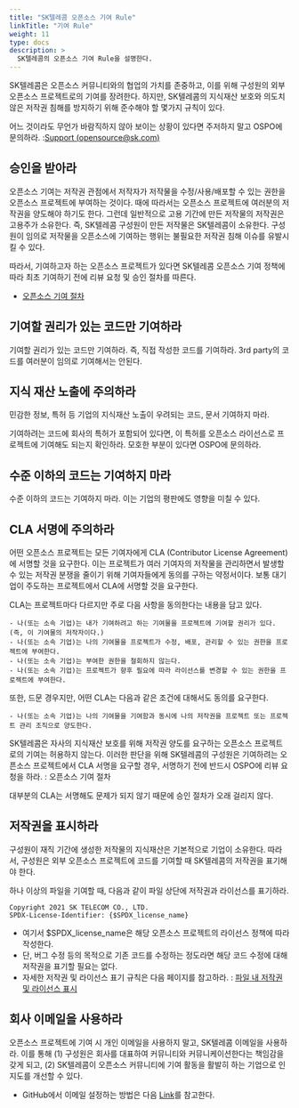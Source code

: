 ```yaml
---
title: "SK텔레콤 오픈소스 기여 Rule"
linkTitle: "기여 Rule"
weight: 11
type: docs
description: >
  SK텔레콤의 오픈소스 기여 Rule을 설명한다. 
---
```

SK텔레콤은 오픈소스 커뮤니티와의 협업의 가치를 존중하고, 이를 위해 구성원의 외부 오픈소스 프로젝트로의 기여를 장려한다. 하지만, SK텔레콤의 지식재산 보호와 의도치 않은 저작권 침해를 방지하기 위해 준수해야 할 몇가지 규칙이 있다. 

어느 것이라도 무언가 바람직하지 않아 보이는 상황이 있다면 주저하지 말고 OSPO에 문의하라. :[Support (opensource@sk.com)](https://link-removed/)

## 승인을 받아라
오픈소스 기여는 저작권 관점에서 저작자가 저작물을 수정/사용/배포할 수 있는 권한을 오픈소스 프로젝트에 부여하는 것이다. 때에 따라서는 오픈소스 프로젝트에 여러분의 저작권을 양도해야 하기도 한다. 그런데 일반적으로 고용 기간에 만든 저작물의 저작권은 고용주가 소유한다. 즉, SK텔레콤 구성원이 만든 저작물은 SK텔레콤이 소유한다. 구성원이 임의로 저작물을 오픈소스에 기여하는 행위는 불필요한 저작권 침해 이슈를 유발시킬 수 있다. 

따라서, 기여하고자 하는 오픈소스 프로젝트가 있다면 SK텔레콤 오픈소스 기여 정책에 따라 최초 기여하기 전에 리뷰 요청 및 승인 절차를 따른다.

* [오픈소스 기여 절차](#오픈소스-기여-절차)

## 기여할 권리가 있는 코드만 기여하라
기여할 권리가 있는 코드만 기여하라. 즉, 직접 작성한 코드를 기여하라. 3rd party의 코드를 여러분이 임의로 기여해서는 안된다. 

## 지식 재산 노출에 주의하라
민감한 정보, 특허 등 기업의 지식재산 노출이 우려되는 코드, 문서 기여하지 마라. 

기여하려는 코드에 회사의 특허가 포함되어 있다면, 이 특허를 오픈소스 라이선스로 프로젝트에 기여해도 되는지 확인하라. 모호한 부분이 있다면 OSPO에 문의하라. 

## 수준 이하의 코드는 기여하지 마라
수준 이하의 코드는 기여하지 마라. 이는 기업의 평판에도 영향을 미칠 수 있다.

## CLA 서명에 주의하라
어떤 오픈소스 프로젝트는 모든 기여자에게 CLA (Contributor License Agreement)에 서명할 것을 요구한다. 이는 프로젝트가 여러 기여자의 저작물을 관리하면서 발생할 수 있는 저작권 분쟁을 줄이기 위해 기여자들에게 동의를 구하는 약정서이다. 보통 대기업이 주도하는 프로젝트에서 CLA에 서명할 것을 요구한다.

CLA는 프로젝트마다 다르지만 주로 다음 사항을 동의한다는 내용을 담고 있다.

~~~
- 나(또는 소속 기업)는 내가 기여하려고 하는 기여물을 프로젝트에 기여할 권리가 있다. (즉, 이 기여물의 저작자이다.)
- 나(또는 소속 기업)는 나의 기여물을 프로젝트가 수정, 배포, 관리할 수 있는 권한을 프로젝트에 부여한다.
- 나(또는 소속 기업)는 부여한 권한을 철회하지 않는다.
- 나(또는 소속 기업)는 프로젝트가 향후 필요에 따라 라이선스를 변경할 수 있는 권한을 프로젝트에 부여한다.
~~~

또한, 드문 경우지만, 어떤 CLA는 다음과 같은 조건에 대해서도 동의를 요구한다.

~~~
- 나(또는 소속 기업)는 나의 기여물을 기여함과 동시에 나의 저작권을 프로젝트 또는 프로젝트 관리 조직으로 양도한다.
~~~

SK텔레콤은 자사의 지식재산 보호를 위해 저작권 양도를 요구하는 오픈소스 프로젝트로의 기여는 허용하지 않는다. 이러한 판단을 위해 SK텔레콤의 구성원은 기여하려는 오픈소스 프로젝트에서 CLA 서명을 요구할 경우, 서명하기 전에 반드시 OSPO에 리뷰 요청을 하라. : 오픈소스 기여 절차

대부분의 CLA는 서명해도 문제가 되지 않기 때문에 승인 절차가 오래 걸리지 않다. 

## 저작권을 표시하라
구성원이 재직 기간에 생성한 저작물의 지식재산은 기본적으로 기업이 소유한다. 따라서, 구성원은 외부 오픈소스 프로젝트에 코드를 기여할 때 SK텔레콤의 저작권을 표기해야 한다.

하나 이상의 파일을 기여할 때, 다음과 같이 파일 상단에 저작권과 라이선스를 표기하라. 

~~~
Copyright 2021 SK TELECOM CO., LTD.
SPDX-License-Identifier: {$SPDX_license_name}
~~~

* 여기서 $SPDX_license_name은 해당 오픈소스 프로젝트의 라이선스 정책에 따라 작성한다.
* 단, 버그 수정 등의 목적으로 기존 코드를 수정하는 정도라면 해당 코드 수정에 대해 저작권을 표기할 필요는 없다. 
* 자세한 저작권 및 라이선스 표기 규칙은 다음 페이지를 참고하라. : [파일 내 저작권 및 라이선스 표시](/guide/release/process/copyright)

## 회사 이메일을 사용하라
오픈소스 프로젝트에 기여 시 개인 이메일을 사용하지 말고, SK텔레콤 이메일을 사용하라. 이를 통해 (1) 구성원은 회사를 대표하여 커뮤니티와 커뮤니케이션한다는 책임감을 갖게 되고, (2) SK텔레콤이 오픈소스 커뮤니티에 기여 활동을 활발히 하는 기업으로 인지도를 개선할 수 있다.

* GitHub에서 이메일 설정하는 방법은 다음 [Link](https://docs.github.com/en/github/setting-up-and-managing-your-github-user-account/setting-your-commit-email-address)를 참고한다.